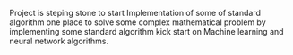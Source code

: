 Project is steping stone to start Implementation of some of standard algorithm
one place to solve some complex mathematical problem by implementing some standard algorithm
kick start on Machine learning and neural network algorithms.
